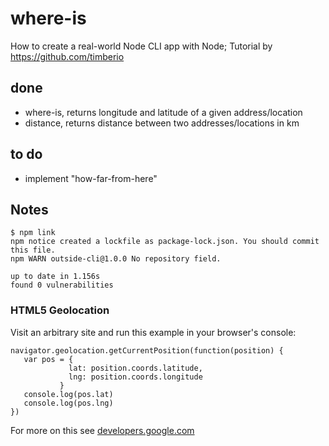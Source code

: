 # where-is
How to create a real-world Node CLI app with Node; Tutorial by https://github.com/timberio

## done

- where-is, returns longitude and latitude of a given address/location
- distance, returns distance between two addresses/locations in km

## to do

- implement "how-far-from-here"


## Notes

    $ npm link
    npm notice created a lockfile as package-lock.json. You should commit this file.
    npm WARN outside-cli@1.0.0 No repository field.

    up to date in 1.156s
    found 0 vulnerabilities

### HTML5 Geolocation 

Visit an arbitrary site and run this example in your browser's console:

	navigator.geolocation.getCurrentPosition(function(position) {
	   var pos = {
	             lat: position.coords.latitude,
	             lng: position.coords.longitude
	           }
	   console.log(pos.lat)
	   console.log(pos.lng)
	})

For more on this see <a href="https://developers.google.com/maps/documentation/javascript/geolocation">developers.google.com</a>
